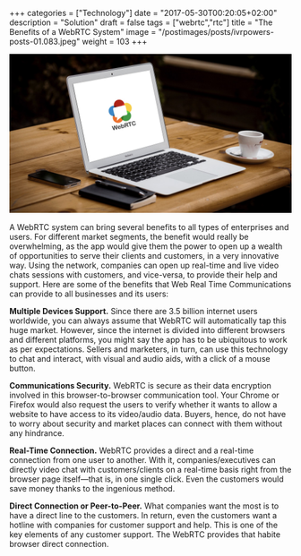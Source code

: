 +++
categories = ["Technology"]
date = "2017-05-30T00:20:05+02:00"
description = "Solution"
draft = false
tags = ["webrtc","rtc"]
title = "The Benefits of a WebRTC System"
image = "/postimages/posts/ivrpowers-posts-01.083.jpeg"
weight = 103
+++

![WebRTC Laptop](/postimages/posts/ivrpowers-posts-01.083.jpeg)

A WebRTC system can bring several benefits to all types of enterprises and users. For different market segments, the benefit would really be overwhelming, as the app would give them the power to open up a wealth of opportunities to serve their clients and customers, in a very innovative way. Using the network, companies can open up real-time and live video chats sessions with customers, and vice-versa, to provide their help and support. Here are some of the benefits that Web Real Time Communications can provide to all businesses and its users:

**Multiple Devices Support.** Since there are 3.5 billion internet users worldwide, you can always assume that WebRTC will automatically tap this huge market. However, since the internet is divided into different browsers and different platforms, you might say the app has to be ubiquitous to work as per expectations. Sellers and marketers, in turn, can use this technology to chat and interact, with visual and audio aids, with a click of a mouse button. 

**Communications Security.** WebRTC is secure as their data encryption involved in this browser-to-browser communication tool. Your Chrome or Firefox would also request the users to verify whether it wants to allow a website to have access to its video/audio data. Buyers, hence, do not have to worry about security and market places can connect with them without any hindrance.

**Real-Time Connection.** WebRTC provides a direct and a real-time connection from one user to another. With it, companies/executives can directly video chat with customers/clients on a real-time basis right from the browser page itself—that is, in one single click. Even the customers would save money thanks to the ingenious method.   

**Direct Connection or Peer-to-Peer.** What companies want the most is to have a direct line to the customers. In return, even the customers want a hotline with companies for customer support and help. This is one of the key elements of any customer support. The WebRTC provides that habite browser direct connection.